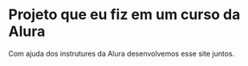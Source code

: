 # Projeto que eu fiz em um curso da Alura
Com ajuda dos instrutures da Alura desenvolvemos esse site juntos.
